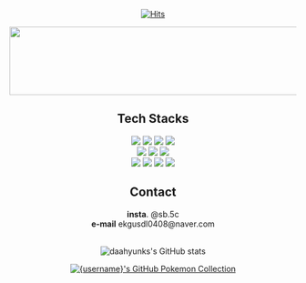 <div align="center">

[![Hits](https://hits.seeyoufarm.com/api/count/incr/badge.svg?url=https%3A%2F%2Fgithub.com%2Fdaahyunk&&count_bg=%23000000&title_bg=%23000000&icon=macys.svg&icon_color=%23FFFFFF&title=hits&edge_flat=false)](https://hits.seeyoufarm.com)

</div>



<a href="https://github.com/devxb/gitanimals">
  <img
    src="https://render.gitanimals.org/lines/daahyunk?pet-id=617442943602113620"
    width="600"
    height="120"
  />
</a>

<div align="center">
  

<div align="center">

<h2>Tech Stacks</h2>
<img src="https://img.shields.io/badge/HTML-239120?style=for-the-badge&logo=html5&logoColor=white" />
<img src="https://img.shields.io/badge/CSS-239120?&style=for-the-badge&logo=css3&logoColor=white" />
<img src="https://img.shields.io/badge/HTML5-E34F26?style=for-the-badge&logo=html5&logoColor=white" />
<img src="https://img.shields.io/badge/CSS3-1572B6?style=for-the-badge&logo=css3&logoColor=white" />
<br>
<img src="https://img.shields.io/badge/JavaScript-F7DF1E?style=for-the-badge&logo=JavaScript&logoColor=white" />
<img src="https://img.shields.io/badge/TypeScript-007ACC?style=for-the-badge&logo=typescript&logoColor=white" />
<img src="https://img.shields.io/badge/Python-14354C?style=for-the-badge&logo=python&logoColor=white" />
<br>
<img src="https://img.shields.io/badge/C-00599C?style=for-the-badge&logo=c&logoColor=white" />
<img src="https://img.shields.io/badge/C%2B%2B-00599C?style=for-the-badge&logo=c%2B%2B&logoColor=white" />
<img src="https://img.shields.io/badge/Java-ED8B00?style=for-the-badge&logo=openjdk&logoColor=white" />
<img src="https://img.shields.io/badge/React-20232A?style=for-the-badge&logo=react&logoColor=61DAFB" />


<h2>Contact</h2>
<b>insta</b>. @sb.5c<br>
<b>e-mail</b> ekgusdl0408@naver.com


</div>

<br>

<div align="center">

 ![daahyunks's GitHub stats](https://github-readme-stats.vercel.app/api?username=daahyunk&show_icons=true&theme=transparent)

 </div>

<div align="center">

<a href="https://github.com/2jun0/github-pokemon-collection">
  <img src="https://gitpokecol.org/pokemons/daahyunk?background=plain&width=500&height=200" alt="{username}'s GitHub Pokemon Collection"/>
</a>

</div>

<br>


